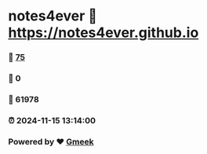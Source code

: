 # notes4ever :link: https://notes4ever.github.io 
### :page_facing_up: [75](https://notes4ever.github.io/tag.html) 
### :speech_balloon: 0 
### :hibiscus: 61978 
### :alarm_clock: 2024-11-15 13:14:00 
### Powered by :heart: [Gmeek](https://github.com/Meekdai/Gmeek)
